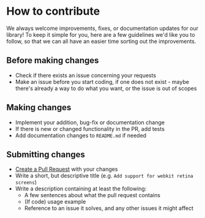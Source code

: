 # How to contribute

We always welcome improvements, fixes, or documentation updates for our library!
To keep it simple for you, here are a few guidelines we'd like you to follow, so
that we can all have an easier time sorting out the improvements.

## Before making changes

  * Check if there exists an issue concerning your requests
  * Make an issue before you start coding, if one does not exist - maybe there's already a way to do what you want, or the issue is out of scopes

## Making changes

  * Implement your addition, bug-fix or documentation change
  * If there is new or changed functionality in the PR, add tests
  * Add documentation changes to `README.md` if needed

## Submitting changes

  * [Create a Pull Request](https://github.com/DarkoKukovec/media-mixin/compare) with your changes
  * Write a short, but descriptive title (e.g. `Add support for webkit retina screens`)
  * Write a description containing at least the following:
    * A few sentences about what the pull request contains
    * (If code) usage example
    * Reference to an issue it solves, and any other issues it might affect
